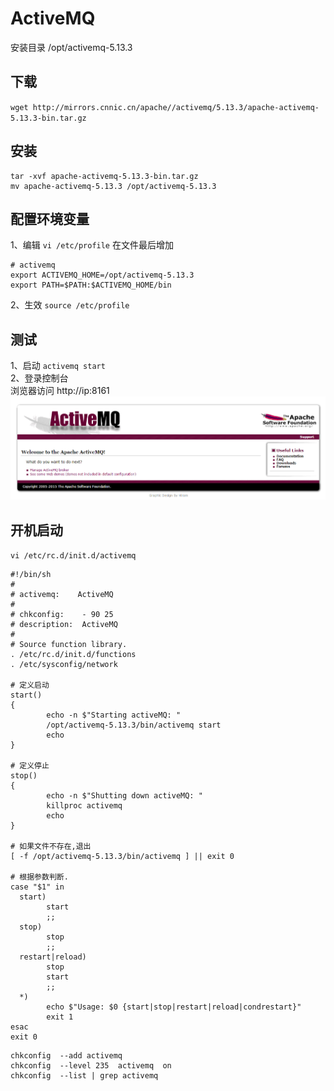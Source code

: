 # ActiveMQ

安装目录 /opt/activemq-5.13.3

## 下载
`wget http://mirrors.cnnic.cn/apache//activemq/5.13.3/apache-activemq-5.13.3-bin.tar.gz`

## 安装
```
tar -xvf apache-activemq-5.13.3-bin.tar.gz
mv apache-activemq-5.13.3 /opt/activemq-5.13.3
```

## 配置环境变量
1、编辑 `vi /etc/profile` 在文件最后增加 <br>
```
# activemq
export ACTIVEMQ_HOME=/opt/activemq-5.13.3
export PATH=$PATH:$ACTIVEMQ_HOME/bin
```
2、生效 `source /etc/profile`

## 测试
1、启动 `activemq start` <br>
2、登录控制台 <br>
浏览器访问 http://ip:8161 <br>
![activemq](../images/activemq-install.png)

## 开机启动
`vi /etc/rc.d/init.d/activemq`

```
#!/bin/sh
#
# activemq:    ActiveMQ
#
# chkconfig:    - 90 25 
# description:  ActiveMQ
#
# Source function library.
. /etc/rc.d/init.d/functions
. /etc/sysconfig/network
 
# 定义启动
start() 
{
        echo -n $"Starting activeMQ: "
        /opt/activemq-5.13.3/bin/activemq start
        echo
}

# 定义停止
stop() 
{
        echo -n $"Shutting down activeMQ: "
        killproc activemq 
        echo
}

# 如果文件不存在,退出
[ -f /opt/activemq-5.13.3/bin/activemq ] || exit 0
 
# 根据参数判断.
case "$1" in
  start)
        start
        ;;
  stop)
        stop
        ;;
  restart|reload)
        stop
        start
        ;;
  *)
        echo $"Usage: $0 {start|stop|restart|reload|condrestart}"
        exit 1
esac
exit 0
```


```
chkconfig  --add activemq
chkconfig  --level 235  activemq  on
chkconfig  --list | grep activemq
```

